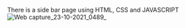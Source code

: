 There is a side bar page using HTML, CSS and JAVASCRIPT 
![Web capture_23-10-2021_0489_](https://user-images.githubusercontent.com/83516020/138511569-43ec554a-8e64-4472-905b-6aea51e6d923.jpeg)
